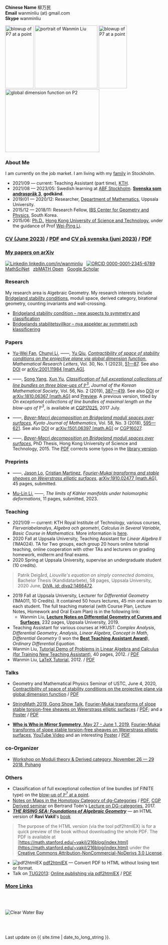  **Chinese Name** 柳万民 <br>**Email** wanminliu (at) gmail.com  <br> **Skype** wanminliu <br>


[<img src="https://wanminliu.github.io/pic/Blowup_P7_a_point_33.png" alt="blowup of P7 at a point" width="90" height="200" />](https://wanminliu.github.io/rs/blowup/7)  <img src="https://avatars0.githubusercontent.com/u/5844031" alt="portrait of Wanmin Liu" width="200" height="200" />  [<img src="https://wanminliu.github.io/pic/Blowup_P7_a_point_49.png" alt="blowup of P7 at a point" width="90" height="200" />](https://wanminliu.github.io/rs/blowup/7)  [<img src="https://wanminliu.github.io/pic/2001.11984_13.png" alt="global dimension function on P2" width="300" height="200" />](https://arxiv.org/abs/2001.11984)

### About Me

I am currently on the job market. I am living with my [family](https://wanminliu.github.io/pic/family) in Stockholm.

- 2021/09 — current: Teaching Assistant (part time), [KTH](https://www.kth.se/profile/wanmin).
- 2021/08 — 2023/05: Swedish learning at [ABF Stockholm](https://abfstockholm.se/). [**Svenska som andraspråk 3**](https://www.skolverket.se/undervisning/gymnasieskolan/bedomning-i-gymnasieskolan/bedomningsstod-i-amnen-pa-gymnasial-niva/bedomningsstod-i-svenska-och-svenska-som-andrasprak-pa-gymnasial-niva#h-Svenskasomandrasprak3), **godkänd**.
- 2019/01 — 2020/12: Researcher, [Department of Mathematics](https://www.math.uu.se/research/algebra-and-geometry/), Uppsala University.
- 2015/12 — 2018/11: Research Fellow, [IBS Center for Geometry and Physics](https://cgp.ibs.re.kr/), South Korea.
- 2015/06: [Ph.D.](https://genealogy.math.ndsu.nodak.edu/id.php?id=198052), [Hong Kong University of Science and Technology](https://www.math.hkust.edu.hk/), under the guidance of Prof [Wei-Ping Li](https://www.math.hkust.edu.hk/people/faculty/profile/mawpli/).




### [CV (June 2023)](https://wanminliu.github.io/CV/CV_Wanmin_Liu.html) / [PDF](https://wanminliu.github.io/CV/CV_Wanmin_Liu.pdf)  and  [CV på svenska (juni 2023)](https://wanminliu.github.io/CV/CV_Wanmin_Liu_2023_sv.html) / [PDF](https://wanminliu.github.io/CV/CV_Wanmin_Liu_2023_sv.pdf) 


### [My papers on arXiv](http://arxiv.org/a/liu_w_7)

[![Linkedin](https://i.stack.imgur.com/gVE0j.png) linkedin.com/in/wanminliu](https://www.linkedin.com/in/wanminliu)
&nbsp;
[![ORCID](https://info.orcid.org/wp-content/uploads/2019/11/orcid_16x16.png) 0000-0001-2345-6789](https://orcid.org/0000-0003-0999-5553)
&nbsp;
[MathSciNet](https://mathscinet.ams.org/mathscinet/MRAuthorID/789188)
&nbsp;
[zbMATH Open](https://zbmath.org/authors/?q=ai%3Aliu.wanmin)
&nbsp;
[Google Scholar](https://scholar.google.com/citations?user=KeZB0E4AAAAJ)



### Research
My research area is Algebraic Geometry. My research interests include [Bridgeland stability conditions](https://annals.math.princeton.edu/wp-content/uploads/annals-v166-n2-p01.pdf), moduli space, derived category, birational geometry, counting invariants and wall-crossing.

* [Bridgeland stability condition – new aspects to symmetry and classification](https://wanminliu.github.io/rs/bscen)
* [Bridgelands stabilitetsvillkor – nya aspekter av symmetri och klassificering](https://wanminliu.github.io/rs/bscsv)

### Papers

- [Yu-Wei Fan](https://ywfan-math.github.io/), [Chunyi Li](https://sites.google.com/site/chunyili0401/), ——, [Yu Qiu](https://ubw-q.github.io/), _[Contractibility of space of stability conditions on the projective plane via global dimension function](https://wanminliu.github.io/doc/FLLQ20/P2.html)_, *Mathematical Research Letters*, Vol. 30, No. 1 (2023), [51—87](https://www.intlpress.com/site/pub/files/_fulltext/journals/mrl/2023/0030/0001/MRL-2023-0030-0001-a003.pdf). See also [DOI](https://dx.doi.org/10.4310/MRL.2023.v30.n1.a3) or [arXiv:2001.11984 [math.AG]](https://arxiv.org/abs/2001.11984).

- ——, [Song Yang](http://cam.tju.edu.cn/en/faculty/index.php?id=44), [Xun Yu](https://sites.google.com/site/xunyuhomepage/), _[Classification of full exceptional collections of line bundles on three blow-ups of $\mathbb{P}^3$](https://pdf.medrang.co.kr/kms01/JKMS/56/JKMS-56-2-387-419.html)_, *Journal of the Korean Mathematical Society*, Vol. 56, No. 2 (2019), [387—419](http://koreascience.or.kr/article/JAKO201912742274412.pdf). See also [DOI](https://doi.org/10.4134/JKMS.j180204) or [arXiv:1810.06367 [math.AG]](https://arxiv.org/abs/1810.06367) and [Preview](https://wanminliu.github.io/doc/LYY19/1810.06367.html). A previous version, titled by _On exceptional collections of line bundles of maximal length on the blow-ups of $\mathbb{P}^3$_, is available at [CGP17025](https://cgp.ibs.re.kr/archive/preprints/2017), 2017 July.

- ——, _[Bayer-Macrì decomposition on Bridgeland moduli spaces over surfaces](https://wanminliu.github.io/doc/L18/1501.06397.html)_, *Kyoto Journal of Mathematics*, Vol. 58, No. 3 (2018), [595—621](https://projecteuclid.org/journalArticle/Download?urlId=10.1215%2F21562261-2017-0031). See also [DOI](https://doi.org/10.1215/21562261-2017-0031) or [arXiv:1501.06397 [math.AG]](https://arxiv.org/abs/1501.06397) or [CGP16027](https://cgp.ibs.re.kr/archive/preprints/2016).

- ——, _[Bayer-Macrì decomposition on Bridgeland moduli spaces over surfaces](https://wanminliu.github.io/thesis/thesis_WM.html)_, PhD Thesis, Hong Kong University of Science and Technology, 2015. The [PDF](https://wanminliu.github.io/doc/thesis_WM.pdf) corrects some typos in the [library version](https://lbezone.hkust.edu.hk/bib/b1487651).

### Preprints



- ——, [Jason Lo](https://sites.google.com/site/chiehcjlo/home), [Cristian Martinez](https://sites.google.com/site/cristianmathinez/home), _[Fourier-Mukai transforms and stable sheaves on Weierstrass elliptic surfaces](https://wanminliu.github.io/doc/LLM/LLM.html)_, [arXiv:1910.02477 [math.AG]](https://arxiv.org/abs/1910.02477), 45 pages, submitted.

- [Mu-Lin Li](https://grzy.hnu.edu.cn/site/index/limulin),  ——, _The limits of Kähler manifolds under holomorphic deformations_, 11 pages, submitted, 2023.



### Teaching
* 2021/09 — current: KTH Royal Institute of Technology, various courses, *Flervariabelanalys*, *Algebra och geometri*, *Calculus in Several Variable*, *Basic Course in Mathematics*. More information is [here](https://wanminliu.github.io/KTH/).
* 2020 Fall at Uppsala University, Teaching Assistant for *Linear Algebra II* (1MA024). TA for Two groups, each group 20 hours online tutorial teaching, online cooperation with other TAs and lecturers on grading homework, midterm and final exams.
* 2020 Spring at Uppsala University, supervise an undergraduate student (10 credits).
 > Patrik Deigård, *Liouville's equation on simply connected domains*, Bachelor Thesis (Kandidatarbete), 58 pages, Uppsala University, 2020 June, [DiVA, id: diva2:1466472](https://urn.kb.se/resolve?urn=urn:nbn:se:uu:diva-419483).

* 2019 Fall at Uppsala University, Lecturer for *Differential Geometry* (1MA011, 10 Credits). It contained 50 hours lectures, 45 min oral exam to each student. The full teaching material (with Course Plan, Lecture Notes, Homework and Oral Exam Plan) is in the following link:
  * Wanmin Liu, [**Lecture Notes on Differential Geometry of Curves and Surfaces**](https://wanminliu.github.io/doc/DG/DG.html), 232 pages, Uppsala University, 2019.
* Teaching Assistant for various courses at HKUST: _Complex Analysis_, _Differential Geometry_, _Analysis_, _Linear Algebra_, _Concept in Math_, _Differential Geometry_ (I won the **[Best Teaching Assistant Award](https://wanminliu.github.io/pic/BestTA.jpg)**), _Ordinary Differential Equation_.
* Wanmin Liu, [Tutorial Demo of Problems in Linear Algebra and Calculus (for Training New Teaching Assistant)](https://wanminliu.github.io/doc/Tutorial/Tutorial_Training.html), 40 pages, 2012. / [PDF](https://wanminliu.github.io/doc/Tutorial/Tutorial_Training.pdf)
* Wanmin Liu, [LaTeX Tutorial](https://wanminliu.github.io/introLaTeX/introLaTeX.html), 2012. / [PDF](https://wanminliu.github.io/doc/introLaTeX.pdf)



### Talks

- Geometry and Mathematical Physics Seminar of USTC, June 4, 2020, [Contractibility of space of stability conditions on the projective plane via global dimension function](https://wanminliu.github.io/doc/P2slides/P2_gldim.html) / [PDF](https://wanminliu.github.io/doc/P2slides/P2_gldim.pdf)

- [StringMath 2019, Gong Show Talk](https://www.stringmath2019.se/gong-show/), [Fourier-Mukai transforms of slope stable torsion-free sheaves on Weierstrass elliptic surfaces](https://wanminliu.github.io/doc/WMLiu_StringMath2019_Slide.html) / [PDF](https://wanminliu.github.io/doc/WMLiu_StringMath2019_Slide.pdf); and a [Poster](https://wanminliu.github.io/doc/SM2019_Poster_Wanmin.html) / [PDF](https://wanminliu.github.io/doc/SM2019_Poster_Wanmin.pdf)

- [**Who is Who in Mirror Symmetry**, May 27 - June 1, 2019](http://hms.mirrorsymmetry.ru/index.html), [Fourier-Mukai transforms of slope stable torsion-free sheaves on Weierstrass elliptic surfaces](http://hms.mirrorsymmetry.ru/abstracts.html), [YouTube Video](https://www.youtube.com/watch?v=xGopibMJANg) and an interesting [Poster](https://wanminliu.github.io/doc/Poster.html) / [PDF](http://hms.mirrorsymmetry.ru/Poster.pdf)


### co-Organizer
* [Workshop on Moduli theory & Derived category, November 26 — 29 2018, Pohang](https://cgp.ibs.re.kr/conferences/Workshop_on_Moduli_theory_and_Derived_category/)


### Others
  - Classification of full exceptional collection of line bundles (of FINITE type) on the [blow-up of $\mathbb{P}^7$ at a point](https://wanminliu.github.io/rs/blowup/7).
  - [Notes on Maps in the Homotopy Category of dg-Categories](https://wanminliu.github.io/doc/20170704_dg-seminar-wm.html) / [PDF](https://wanminliu.github.io/doc/20170704_dg-seminar-wm.pdf), [CGP Derived seminar](https://cgp.ibs.re.kr/activities/seminars/derived_seminar) on Bertrand Toën's [Lecture on DG-categories](https://atlas.mat.ub.edu/grgta/articles/Toen2.pdf), 2017.
  - **_[THE RISING SEA: Foundations of Algebraic Geometry](https://wanminliu.github.io/Ravi_AG/Ravi_AG.html)_** — an HTML version of **Ravi Vakil**'s [book](http://math.stanford.edu/~vakil/216blog/FOAGapr0123public.pdf)
  >The purpose of the HTML version (via the tool pdf2htmlEX) is for a quick preview of the book without downloading the whole PDF. The PDF is available at [https://math.stanford.edu/~vakil/216blog/index.html](https://math.stanford.edu/~vakil/216blog/index.html) under the [Creative Commons Attribution-NonCommercial-NoDerivs 3.0 License](https://creativecommons.org/licenses/by-nc-nd/3.0/).

  - ![pdf2htmlEX](https://coolwanglu.github.io/pdf2htmlEX/images/pdf2htmlEX-64x64.png) [pdf2htmlEX](https://github.com/coolwanglu/pdf2htmlEX/wiki) — Convert PDF to HTML without losing text or format.
  - Talk on [TUG2013](https://tug.org/tug2013/): [Online publishing via pdf2htmlEX](https://wanminliu.github.io/doc/pdf2htmlEX/tb108wang.html)  / [PDF](https://tug.org/TUGboat/tb34-3/tb108wang.pdf)


### [**More Links**](https://wanminliu.github.io/link)


<br/><br/>

<img src="https://wanminliu.github.io//pic/cwb.jpg" alt="Clear Water Bay" id="width:100%;height:auto;">

<br/><br/>
<p>Last update on {{ site.time | date_to_long_string }}.</p>
